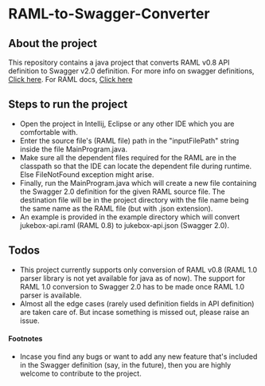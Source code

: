 # RAML-to-Swagger-Converter

## About the project
This repository contains a java project that converts RAML v0.8 API definition to Swagger v2.0 definition. 
For more info on swagger definitions, [Click here](https://swagger.io/docs/). For RAML docs, [Click here](https://github.com/raml-org/raml-spec/blob/master/versions/raml-08/raml-08.md)

## Steps to run the project
* Open the project in Intellij, Eclipse or any other IDE which you are comfortable with.
* Enter the source file's (RAML file) path in the "inputFilePath" string inside the file MainProgram.java.
* Make sure all the dependent files required for the RAML are in the classpath so that the IDE can locate the dependent file during runtime. Else FileNotFound exception might arise.
* Finally, run the MainProgram.java which will create a new file containing the Swagger 2.0 definition for the given RAML source file. The destination file will be in the project directory with the file name being the same name as the RAML file (but with .json extension).
* An example is provided in the example directory which will convert jukebox-api.raml (RAML 0.8) to jukebox-api.json (Swagger 2.0).

## Todos
* This project currently supports only conversion of RAML v0.8 (RAML 1.0 parser library is not yet available for java as of now). The support for RAML 1.0 conversion to Swagger 2.0 has to be made once RAML 1.0 parser is available.
* Almost all the edge cases (rarely used definition fields in API definition) are taken care of. But incase something is missed out, please raise an issue.

#### Footnotes
* Incase you find any bugs or want to add any new feature that's included in the Swagger definition (say, in the future), then you are highly welcome to contribute to the project.

